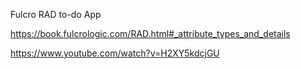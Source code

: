 Fulcro RAD to-do App

https://book.fulcrologic.com/RAD.html#_attribute_types_and_details

https://www.youtube.com/watch?v=H2XY5kdcjGU
